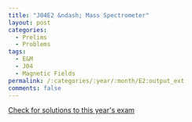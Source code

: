 ```yaml
---
title: "J04E2 &ndash; Mass Spectrometer"
layout: post
categories:
  - Prelims
  - Problems
tags:
  - E&M
  - J04
  - Magnetic Fields
permalink: /:categories/:year/:month/E2:output_ext
comments: false
---
```

<object data="2004J2E.pdf" type="application/pdf" width="100%" height="500"></object>
<div class="message"><a href='https://princetonprelim.com/prelim/12/'>Check for solutions to this year's exam</a></div>